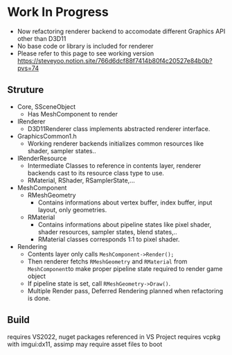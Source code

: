# Work In Progress
- Now refactoring renderer backend to accomodate different Graphics API other than D3D11
- No base code or library is included for renderer
- Please refer to this page to see working version https://steveyoo.notion.site/766d6dcf88f7414b80f4c20527e84b0b?pvs=74

## Struture
- Core, SSceneObject
	- Has MeshComponent to render
- IRenderer
	- D3D11Renderer class implements abstracted renderer interface.
- GraphicsCommon1.h
	- Working renderer backends initializes common resources like shader, sampler states..
- IRenderResource
	- Intermediate Classes to reference in contents layer, renderer backends cast to its resource class type to use.
	- RMaterial, RShader, RSamplerState,...
- MeshComponent
	- RMeshGeometry
		- Contains informations about vertex buffer, index buffer, input layout, only geometries.
	- RMaterial
		- Contains informations about pipeline states like pixel shader, shader resources, sampler states, blend states,.. 
		- RMaterial classes corresponds 1:1 to pixel shader.
- Rendering
	- Contents layer only calls ``MeshComponent->Render();``
	- Then renderer fetchs `RMeshGeometry` and `RMaterial` from `MeshComponent`to make proper pipeline state required to render game object
	- If pipeline state is set, call `RMeshGeometry->Draw()`.
	- Multiple Render pass, Deferred Rendering planned when refactoring is done.


## Build
requires VS2022, nuget packages referenced in VS Project
requires vcpkg with imgui:dx11, assimp
may require asset files to boot
